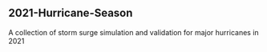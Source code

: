 ## 2021-Hurricane-Season
A collection of storm surge simulation and validation for major hurricanes in 2021
